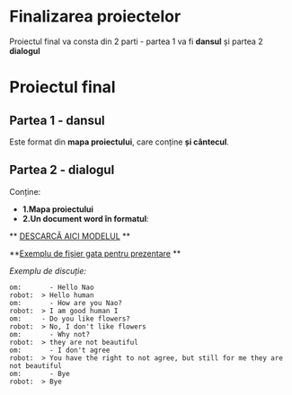 # Finalizarea proiectelor

Proiectul final va consta din 2 parti - partea 1 va fi **dansul** și partea 2 **dialogul**


# Proiectul final 
## Partea 1 - dansul
Este format din **mapa proiectului**, care conține **și cântecul**.

## Partea 2 - dialogul
Conține:
- **1.Mapa proiectului**
- **2.Un document word în formatul**:

**
[DESCARCĂ AICI MODELUL](https://github.com/girls-go-it/girls-go-it.github.io/raw/master/tutorials/robotica/img/template%20proiect%20final.docx)
**

**[Exemplu de fișier gata pentru prezentare](https://github.com/girls-go-it/girls-go-it.github.io/raw/master/tutorials/robotica/img/proiect%20final%20exemplu.docx)
**

*Exemplu de discuție:*

```
om: 	  - Hello Nao
robot: 	> Hello human
om:		  - How are you Nao?
robot: 	> I am good human I 
om:     - Do you like flowers?
robot:  > No, I don't like flowers
om:		  - Why not?
robot:	> they are not beautiful
om:		  - I don't agree
robot:	> You have the right to not agree, but still for me they are not beautiful
om:		  - Bye
robot:	> Bye
```


